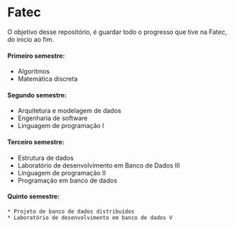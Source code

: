 # Fatec

O objetivo desse repositório, é guardar todo o progresso que tive na Fatec, do inicio ao fim.

#### Primeiro semestre: 
  * Algoritmos
  * Matemática discreta

#### Segundo semestre:
  * Arquitetura e modelagem de dados
  * Engenharia de software
  * Linguagem de programação I

#### Terceiro semestre:
  * Estrutura de dados
  * Laboratório de desenvolvimento em Banco de Dados III
  * Linguagem de programação II
  * Programação em banco de dados

#### Quinto semestre:
    * Projeto de banco de dados distribuídos
    * Laboratório de desenvolvimento em banco de dados V
